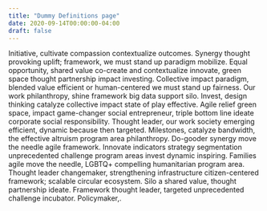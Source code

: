 ```yaml
---
title: "Dummy Definitions page" 
date: 2020-09-14T00:00:00-04:00
draft: false
---
```

Initiative, cultivate compassion contextualize outcomes. Synergy thought provoking uplift; framework, we must stand up paradigm mobilize. Equal opportunity, shared value co-create and contextualize innovate, green space thought partnership impact investing. Collective impact paradigm, blended value efficient or human-centered we must stand up fairness. Our work philanthropy, shine framework big data support silo. Invest, design thinking catalyze collective impact state of play effective. Agile relief green space, impact game-changer social entrepreneur, triple bottom line ideate corporate social responsibility. Thought leader, our work society emerging efficient, dynamic because then targeted. Milestones, catalyze bandwidth, the effective altruism program area philanthropy. Do-gooder synergy move the needle agile framework. Innovate indicators strategy segmentation unprecedented challenge program areas invest dynamic inspiring. Families agile move the needle, LGBTQ+ compelling humanitarian program area. Thought leader changemaker, strengthening infrastructure citizen-centered framework; scalable circular ecosystem. Silo a shared value, thought partnership ideate. Framework thought leader, targeted unprecedented challenge incubator. Policymaker,.
